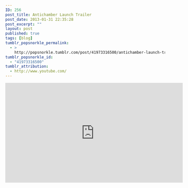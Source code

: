 ```yaml
---
ID: 256
post_title: Antichamber Launch Trailer
post_date: 2013-01-31 22:35:28
post_excerpt: ""
layout: post
published: true
tags: [blog]
tumblr_popsnorkle_permalink:
  - >
    http://popsnorkle.tumblr.com/post/41973316500/antichamber-launch-trailer-january-31st-2013-on
tumblr_popsnorkle_id:
  - "41973316500"
tumblr_attribution:
  - http://www.youtube.com/
---
```

<iframe width="560" height="315" src="http://www.youtube.com/embed/aGsnm2nOnso" frameborder="0" allowfullscreen></iframe>
